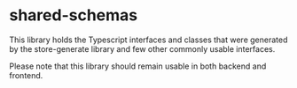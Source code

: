 # shared-schemas

This library holds the Typescript interfaces and classes that were generated
by the store-generate library and few other commonly usable interfaces.

Please note that this library should remain usable in both backend and frontend.

